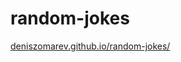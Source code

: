 # random-jokes
[deniszomarev.github.io/random-jokes/](https://deniszomarev.github.io/random-jokes/)
